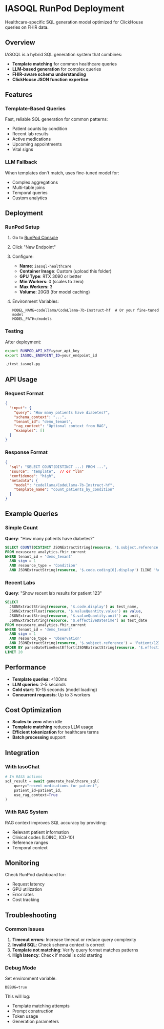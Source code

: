 # IASOQL RunPod Deployment

Healthcare-specific SQL generation model optimized for ClickHouse queries on FHIR data.

## Overview

IASOQL is a hybrid SQL generation system that combines:
- **Template matching** for common healthcare queries
- **LLM-based generation** for complex queries
- **FHIR-aware schema understanding**
- **ClickHouse JSON function expertise**

## Features

### Template-Based Queries
Fast, reliable SQL generation for common patterns:
- Patient counts by condition
- Recent lab results
- Active medications
- Upcoming appointments
- Vital signs

### LLM Fallback
When templates don't match, uses fine-tuned model for:
- Complex aggregations
- Multi-table joins
- Temporal queries
- Custom analytics

## Deployment

### RunPod Setup

1. Go to [RunPod Console](https://www.runpod.io/console/serverless)
2. Click "New Endpoint"
3. Configure:
   - **Name**: `iasoql-healthcare`
   - **Container Image**: Custom (upload this folder)
   - **GPU Type**: RTX 3090 or better
   - **Min Workers**: 0 (scales to zero)
   - **Max Workers**: 3
   - **Volume**: 20GB (for model caching)

4. Environment Variables:
   ```
   MODEL_NAME=codellama/CodeLlama-7b-Instruct-hf  # Or your fine-tuned model
   MODEL_PATH=/models
   ```

### Testing

After deployment:

```bash
export RUNPOD_API_KEY=your_api_key
export IASOQL_ENDPOINT_ID=your_endpoint_id

./test_iasoql.py
```

## API Usage

### Request Format

```json
{
  "input": {
    "query": "How many patients have diabetes?",
    "schema_context": "...",
    "tenant_id": "demo_tenant",
    "rag_context": "Optional context from RAG",
    "examples": []
  }
}
```

### Response Format

```json
{
  "sql": "SELECT COUNT(DISTINCT ...) FROM ...",
  "source": "template",  // or "llm"
  "confidence": "high",
  "metadata": {
    "model": "codellama/CodeLlama-7b-Instruct-hf",
    "template_name": "count_patients_by_condition"
  }
}
```

## Example Queries

### Simple Count
**Query**: "How many patients have diabetes?"
```sql
SELECT COUNT(DISTINCT JSONExtractString(resource, '$.subject.reference')) as patient_count
FROM nexuscare_analytics.fhir_current
WHERE tenant_id = 'demo_tenant'
  AND sign = 1
  AND resource_type = 'Condition'
  AND JSONExtractString(resource, '$.code.coding[0].display') ILIKE '%diabetes%'
```

### Recent Labs
**Query**: "Show recent lab results for patient 123"
```sql
SELECT 
  JSONExtractString(resource, '$.code.display') as test_name,
  JSONExtractFloat(resource, '$.valueQuantity.value') as value,
  JSONExtractString(resource, '$.valueQuantity.unit') as unit,
  JSONExtractString(resource, '$.effectiveDateTime') as test_date
FROM nexuscare_analytics.fhir_current
WHERE tenant_id = 'demo_tenant'
  AND sign = 1
  AND resource_type = 'Observation'
  AND JSONExtractString(resource, '$.subject.reference') = 'Patient/123'
ORDER BY parseDateTimeBestEffort(JSONExtractString(resource, '$.effectiveDateTime')) DESC
LIMIT 20
```

## Performance

- **Template queries**: <100ms
- **LLM queries**: 2-5 seconds
- **Cold start**: 10-15 seconds (model loading)
- **Concurrent requests**: Up to 3 workers

## Cost Optimization

- **Scales to zero** when idle
- **Template matching** reduces LLM usage
- **Efficient tokenization** for healthcare terms
- **Batch processing** support

## Integration

### With IasoChat
```python
# In RASA actions
sql_result = await generate_healthcare_sql(
    query="recent medications for patient",
    patient_id=patient_id,
    use_rag_context=True
)
```

### With RAG System
RAG context improves SQL accuracy by providing:
- Relevant patient information
- Clinical codes (LOINC, ICD-10)
- Reference ranges
- Temporal context

## Monitoring

Check RunPod dashboard for:
- Request latency
- GPU utilization
- Error rates
- Cost tracking

## Troubleshooting

### Common Issues

1. **Timeout errors**: Increase timeout or reduce query complexity
2. **Invalid SQL**: Check schema context is correct
3. **Template not matching**: Verify query format matches patterns
4. **High latency**: Check if model is cold starting

### Debug Mode

Set environment variable:
```
DEBUG=true
```

This will log:
- Template matching attempts
- Prompt construction
- Token usage
- Generation parameters